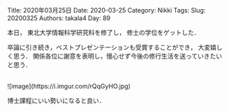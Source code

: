 ﻿Title: 2020年03月25日
Date: 2020-03-25
Category: Nikki
Tags: 
Slug: 20200325
Authors: takala4
Day: 89


本日，
東北大学情報科学研究科を修了し，
修士の学位をゲットした．


卒論に引き続き，ベストプレゼンテーションも受賞することができ，
大変嬉しく思う．
関係各位に謝意を表明し，慢心せず今後の修行生活を送っていきたいと思う．

<br>
![image](https://i.imgur.com/rQqGyHO.jpg)
<br>

博士課程にいい勢いになると良い．